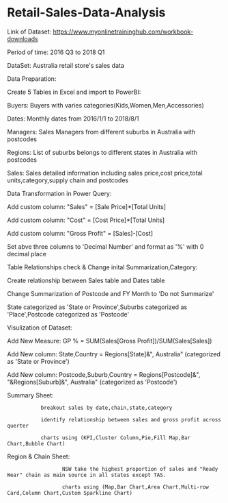 # Retail-Sales-Data-Analysis

Link of Dataset: https://www.myonlinetraininghub.com/workbook-downloads

Period of time: 2016 Q3 to 2018 Q1

DataSet: Australia retail store's sales data

Data Preparation:

Create 5 Tables in Excel and import to PowerBI: 

Buyers: Buyers with varies categories(Kids,Women,Men,Accessories)

Dates: Monthly dates from 2016/1/1 to 2018/8/1

Managers: Sales Managers from different suburbs in Australia with postcodes

Regions: List of suburbs belongs to different states in Australia with postcodes

Sales: Sales detailed information including sales price,cost price,total units,category,supply chain and postcodes

Data Transformation in Power Query:

Add custom column: "Sales" = [Sale Price]*[Total Units]

Add custom column: "Cost" = [Cost Price]*[Total Units]

Add custom column: "Gross Profit" = [Sales]-[Cost]

Set abve three columns to 'Decimal Number' and format as '%' with 0 decimal place

Table Relationships check & Change inital Summarization,Category:

Create relationship between Sales table and Dates table

Change Summarization of Postcode and FY Month to 'Do not Summarize'

State categorized as 'State or Province',Suburbs categorized as 'Place',Postcode categorized as 'Postcode'

Visulization of Dataset:

Add New Measure: GP % = SUM(Sales[Gross Profit])/SUM(Sales[Sales])

Add New column: State,Country = Regions[State]&", Australia" (categorized as 'State or Province')

Add New column: Postcode,Suburb,Country = Regions[Postcode]&", "&Regions[Suburb]&", Australia" (categorized as 'Postcode')

Summary Sheet: 
               
               breakout sales by date,chain,state,category

               identify relationship between sales and gross profit across querter
               
               charts using (KPI,Cluster Column,Pie,Fill Map,Bar Chart,Bubble Chart)
               
Region & Chain Sheet: 
                      
                      NSW take the highest proportion of sales and "Ready Wear" chain as main source in all states except TAS.

                      charts using (Map,Bar Chart,Area Chart,Multi-row Card,Column Chart,Custom Sparkline Chart)
